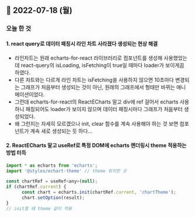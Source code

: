 ## 🦝 2022-07-18 (월) 
### 오늘 한 것
#### 1. react query로 데이터 패칭시 라인 차트 사라졌다 생성되는 현상 해결
- 라인차트는 원래 echarts-for-react 라이브러리로 컴포넌트를 생성해 사용했었는데 react-query의 isLoading, isFetching이 true일 때마다 loader가 보이게끔 하였다.
- 다른 차트와는 다르게 라인 차트는 isFetching을 사용하지 않으면 10초마다 변경되는 그래프가 처음부터 생성되는 것이 아닌, 원래의 그래프에서 형태만 바뀌는 애니메이션이었다.
- 그런데 echarts-for-react의 ReactECharts 말고 div에 ref 걸어서 echarts 사용하니 패칭되어도 loader가 보이지 않으며 데이터 패칭시마다 그래프가 처음부터 생성되었다.
- 왜 그런지는 자세히 모르겠으나 init, clear 함수를 계속 사용해야 하는 것 보면 컴포넌트가 계속 새로 생성되는 듯 하다...

#### 2. ReactECharts 말고 useRef로 특정 DOM에 echarts 렌더링시 theme 적용하는 방법 터득 
```js
import * as echarts from 'echarts';
import '@styles/echart-theme' // theme 위치한 곳

const chartRef = useRef<any>(null);
if (chartRef.current) {
      const chart = echarts.init(chartRef.current, 'chartTheme');
      chart.setOption(result);
}
// init할 때 theme 같이 적용
```   






